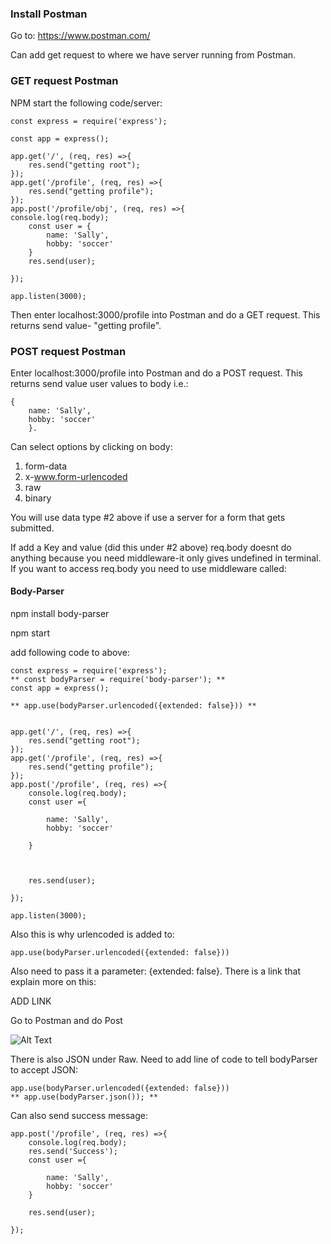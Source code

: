 ### Install Postman ###

Go to: 
https://www.postman.com/

Can add get request to where we have server running from Postman. 

### GET request Postman ###
NPM start the following code/server:

```
const express = require('express');

const app = express();

app.get('/', (req, res) =>{
	res.send("getting root");
});
app.get('/profile', (req, res) =>{
	res.send("getting profile");
});
app.post('/profile/obj', (req, res) =>{
console.log(req.body);
	const user = {
		name: 'Sally',
		hobby: 'soccer'
	}
	res.send(user);

});

app.listen(3000);
```

Then enter localhost:3000/profile into Postman and do a GET request. This returns send value- "getting profile". 


### POST request Postman ###
Enter localhost:3000/profile into Postman and do a POST request. This returns send value user values to body i.e.:
```
{
	name: 'Sally',
	hobby: 'soccer'
	}.
```	

Can select options by clicking on body:  
1. form-data
2. x-www.form-urlencoded
3. raw
4. binary

You will use data type #2 above if use a server for a form that gets submitted.

If add a Key and value (did this under #2 above) req.body doesnt do anything because you need middleware-it only gives undefined in terminal. 
If you want to access req.body you need to use middleware called:

#### Body-Parser ####

npm install body-parser

npm start

add following code to above:
```
const express = require('express');
** const bodyParser = require('body-parser'); **
const app = express();

** app.use(bodyParser.urlencoded({extended: false})) **


app.get('/', (req, res) =>{
	res.send("getting root");
});
app.get('/profile', (req, res) =>{
	res.send("getting profile");
});
app.post('/profile', (req, res) =>{
	console.log(req.body);
	const user ={

		name: 'Sally',
		hobby: 'soccer'

	}



	res.send(user);

});

app.listen(3000);
```
 Also this is why urlencoded is added to:
```
app.use(bodyParser.urlencoded({extended: false}))
```
Also need to pass it a parameter: {extended: false}. There is a link that explain more on this:

ADD LINK 

Go to Postman and do Post 

![Alt Text](https://github.com/robhami/ZTM_databases/blob/master/images/postman_post.PNG)





There is also JSON under Raw. 
Need to add line of code to tell bodyParser to accept JSON:
```
app.use(bodyParser.urlencoded({extended: false}))
** app.use(bodyParser.json()); **

```
Can also send success message: 
```
app.post('/profile', (req, res) =>{
	console.log(req.body);
	res.send('Success');
	const user ={

		name: 'Sally',
		hobby: 'soccer'
	}

	res.send(user);

});
```
